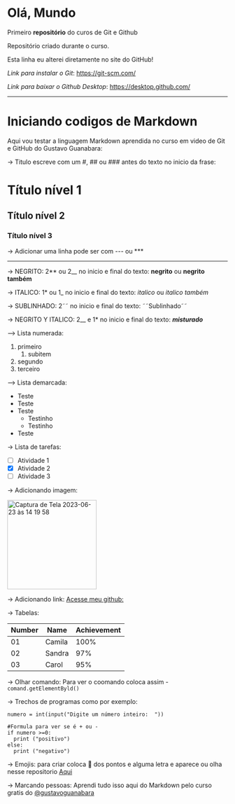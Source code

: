 # Olá, Mundo
Primeiro **repositório** do curos de Git e Github

Repositório criado durante o curso.

Esta linha eu alterei diretamente no site do GitHub!

*Link para instalar o Git*: https://git-scm.com/

*Link para baixar o Github Desktop*: https://desktop.github.com/ 

---


# Iniciando codigos de Markdown
Aqui vou testar a linguagem Markdown aprendida no curso em video de Git e GitHub do Gustavo Guanabara:

-> Titulo escreve com um #, ## ou ### antes do texto no inicio da frase: 
# Título nível 1
## Título nível 2
### Título nível 3
-> Adicionar uma linha pode ser com --- ou ***

---


-> NEGRITO: 2** ou 2__ no inicio e final do texto: **negrito** ou __negrito também__

-> ITALICO: 1* ou 1_ no inicio e final do texto: *italico* ou _italico também_

-> SUBLINHADO: 2˜˜ no inicio e final do texto: ˜˜Sublinhado˜˜

-> NEGRITO Y ITALICO: 2__ e 1* no inicio e final do texto: __*misturado*__

--> Lista numerada:
1. primeiro
   1. subitem
3. segundo
4. terceiro

--> Lista demarcada:
* Teste
* Teste
* Teste
  * Testinho
  * Testinho
* Teste

-> Lista de tarefas:

- [ ] Atividade 1
- [x] Atividade 2
- [ ] Atividade 3

-> Adicionando imagem:

<img width="204" alt="Captura de Tela 2023-06-23 às 14 19 58" src="https://github.com/camiladiles/Ola-Mundo/assets/117128901/3b024040-1f07-4bf5-b0ae-bf9a7be895d2">

-> Adicionando link:
[Acesse meu github:](https://github.com/camiladiles)

->  Tabelas:

Number | Name | Achievement
---|---|---
01 | Camila | 100%
02 | Sandra | 97%
03 | Carol | 95%

-> Olhar comando: Para ver o coomando coloca assim - `comand.getElementByld()` 

-> Trechos de programas como por exemplo: 

```
numero = int(input("Digite um número inteiro:  "))

#Formula para ver se é + ou -
if numero >=0:
  print ("positivo")
else:
  print ("negativo")
```

-> Emojis: para criar coloca 🎱 dos pontos e alguma letra e aparece ou olha nesse repositorio [Aqui](https://github.com/ikatyang/emoji-cheat-sheet)

-> Marcando pessoas: Aprendi tudo isso aqui do Markdown pelo curso gratis do [@gustavoguanabara](https://github.com/gustavoguanabara) 



